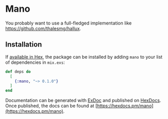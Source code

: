 # Mano

You probably want to use a full-fledged implementation like https://github.com/thalesmg/hallux.

## Installation

If [available in Hex](https://hex.pm/docs/publish), the package can be installed
by adding `mano` to your list of dependencies in `mix.exs`:

```elixir
def deps do
  [
    {:mano, "~> 0.1.0"}
  ]
end
```

Documentation can be generated with [ExDoc](https://github.com/elixir-lang/ex_doc)
and published on [HexDocs](https://hexdocs.pm). Once published, the docs can
be found at [https://hexdocs.pm/mano](https://hexdocs.pm/mano).
